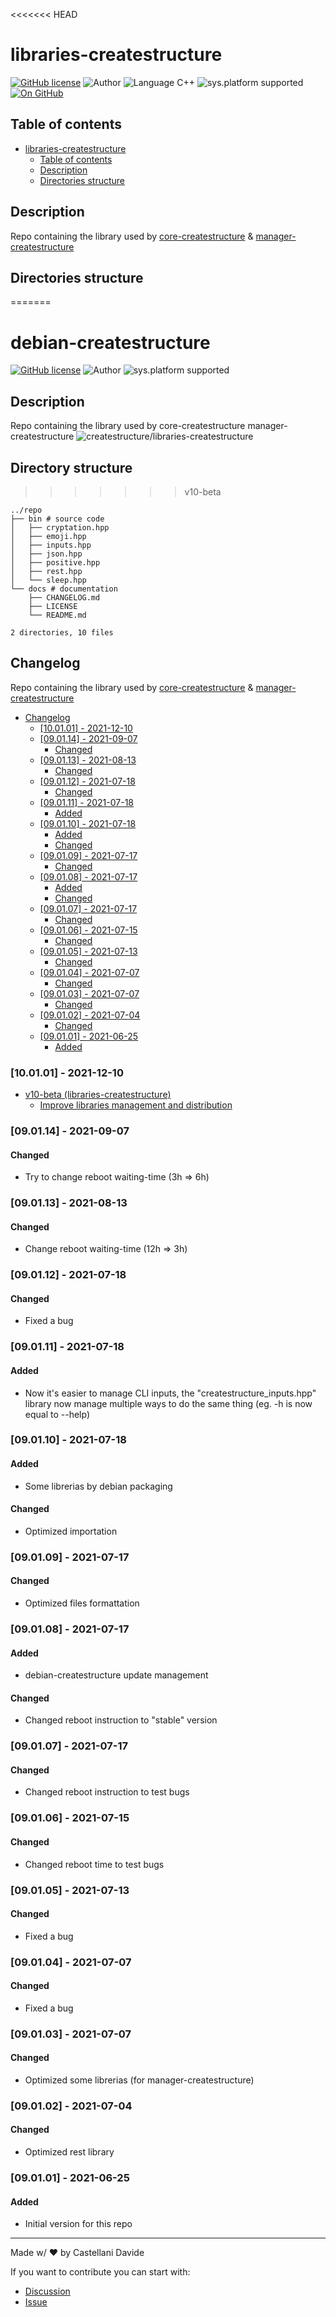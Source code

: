 <<<<<<< HEAD
# libraries-createstructure
[![GitHub license](https://img.shields.io/badge/license-GNU-green?style=flat)](https://github.com/createstructure/libraries-createstructure/blob/main/docs/LICENSE) 
![Author](https://img.shields.io/badge/author-Castellani%20Davide-green?style=flat) 
![Language C++](https://img.shields.io/badge/language-C++-yellowgreen?style=flat) 
![sys.platform supported](https://img.shields.io/badge/OS%20platform%20supported-Ubuntu-blue?style=flat) 
[![On GitHub](https://img.shields.io/badge/on%20GitHub-True-green?style=flat&logo=github)](https://github.com/createstructure/librerias-createstructure)

## Table of contents
- [libraries-createstructure](#libraries-createstructure)
  - [Table of contents](#table-of-contents)
  - [Description](#description)
  - [Directories structure](#directories-structure)

## Description
Repo containing the library used by [core-createstructure](https://github.com/createstructure/core-createstructure) & [manager-createstructure](https://github.com/createstructure/manager-createstructure)
 
## Directories structure
=======
# debian-createstructure
[![GitHub license](https://img.shields.io/badge/license-GNU-green?style=flat)](https://github.com/createstructure/libraries-createstructure/blob/v10-beta/docs/LICENSE)
![Author](https://img.shields.io/badge/author-Castellani%20Davide-green?style=flat)
![sys.platform supported](https://img.shields.io/badge/OS%20platform%20supported-all-blue?style=flat) 

##  Description 
Repo containing the library used by core-createstructure  manager-createstructure
![createstructure/libraries-createstructure](https://opengraph.githubassets.com/72364e818bfdd65899ba491f253da3377f2e9cf314ae5c443bb79478a0cb5e75/createstructure/libraries-createstructure)
##  Directory structure 

>>>>>>> v10-beta
```
../repo
├── bin # source code
│   ├── cryptation.hpp
│   ├── emoji.hpp
│   ├── inputs.hpp
│   ├── json.hpp
│   ├── positive.hpp
│   ├── rest.hpp
│   └── sleep.hpp
└── docs # documentation
    ├── CHANGELOG.md
    ├── LICENSE
    └── README.md

2 directories, 10 files
```
##  Changelog 
Repo containing the library used by [core-createstructure](https://github.com/createstructure/core-createstructure) & [manager-createstructure](https://github.com/createstructure/manager-createstructure)

- [ Changelog ](#changelog)
  - [[10.01.01] - 2021-12-10](#100101---2021-12-10)
  - [[09.01.14] - 2021-09-07](#090114---2021-09-07)
    - [Changed](#changed)
  - [[09.01.13] - 2021-08-13](#090113---2021-08-13)
    - [Changed](#changed-1)
  - [[09.01.12] - 2021-07-18](#090112---2021-07-18)
    - [Changed](#changed-2)
  - [[09.01.11] - 2021-07-18](#090111---2021-07-18)
    - [Added](#added)
  - [[09.01.10] - 2021-07-18](#090110---2021-07-18)
    - [Added](#added-1)
    - [Changed](#changed-3)
  - [[09.01.09] - 2021-07-17](#090109---2021-07-17)
    - [Changed](#changed-4)
  - [[09.01.08] - 2021-07-17](#090108---2021-07-17)
    - [Added](#added-2)
    - [Changed](#changed-5)
  - [[09.01.07] - 2021-07-17](#090107---2021-07-17)
    - [Changed](#changed-6)
  - [[09.01.06] - 2021-07-15](#090106---2021-07-15)
    - [Changed](#changed-7)
  - [[09.01.05] - 2021-07-13](#090105---2021-07-13)
    - [Changed](#changed-8)
  - [[09.01.04] - 2021-07-07](#090104---2021-07-07)
    - [Changed](#changed-9)
  - [[09.01.03] - 2021-07-07](#090103---2021-07-07)
    - [Changed](#changed-10)
  - [[09.01.02] - 2021-07-04](#090102---2021-07-04)
    - [Changed](#changed-11)
  - [[09.01.01] - 2021-06-25](#090101---2021-06-25)
    - [Added](#added-3)

### [10.01.01] - 2021-12-10
- [v10-beta (libraries-createstructure)](https://github.com/createstructure/libraries-createstructure/issues/3)
  - [Improve libraries management and distribution](https://github.com/createstructure/libraries-createstructure/issues/)

### [09.01.14] - 2021-09-07
#### Changed
- Try to change reboot waiting-time (3h => 6h)

### [09.01.13] - 2021-08-13
#### Changed
- Change reboot waiting-time (12h => 3h)

### [09.01.12] - 2021-07-18
#### Changed
- Fixed a bug

### [09.01.11] - 2021-07-18
#### Added
- Now it's easier to manage CLI inputs, the "createstructure_inputs.hpp" library now manage multiple ways to do the same thing (eg. -h is now equal to --help)

### [09.01.10] - 2021-07-18
#### Added
- Some librerias by debian packaging
#### Changed
- Optimized importation

### [09.01.09] - 2021-07-17
#### Changed
- Optimized files formattation

### [09.01.08] - 2021-07-17
#### Added
- debian-createstructure update management
#### Changed
- Changed reboot instruction to "stable" version

### [09.01.07] - 2021-07-17
#### Changed
- Changed reboot instruction to test bugs

### [09.01.06] - 2021-07-15
#### Changed
- Changed reboot time to test bugs

### [09.01.05] - 2021-07-13
#### Changed
- Fixed a bug

### [09.01.04] - 2021-07-07
#### Changed
- Fixed a bug

### [09.01.03] - 2021-07-07
#### Changed
- Optimized some librerias (for manager-createstructure)

### [09.01.02] - 2021-07-04
#### Changed
- Optimized rest library

### [09.01.01] - 2021-06-25
#### Added
- Initial version for this repo
---
Made w/ :heart: by Castellani Davide

If you want to contribute you can start with:
- [Discussion](https://github.com/createstructure/libraries-createstructure/discussions)
- [Issue](https://github.com/createstructure/libraries-createstructure/issues/new)
